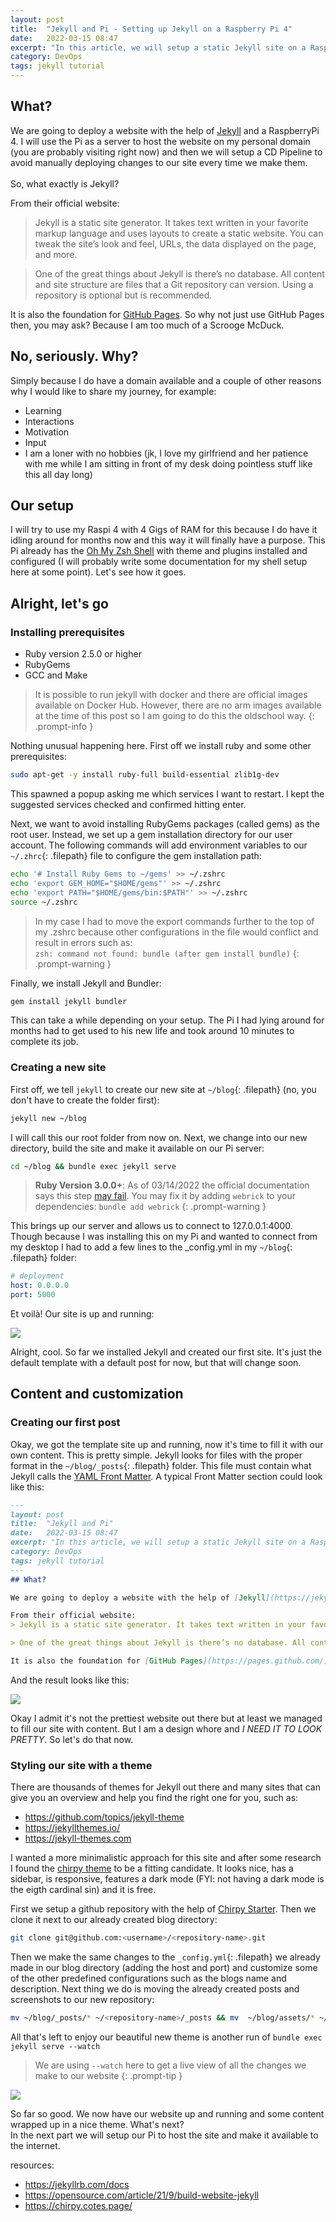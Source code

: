 ```yaml
---
layout: post
title:  "Jekyll and Pi - Setting up Jekyll on a Raspberry Pi 4"
date:   2022-03-15 08:47
excerpt: "In this article, we will setup a static Jekyll site on a RaspberryPi 4 and create a simple CD pipeline for it."
category: DevOps
tags: jekyll tutorial
---
```

## What?

We are going to deploy a website with the help of [Jekyll](https://jekyllrb.com/) and a RaspberryPi 4. I will use the Pi as a server to host the website on my personal domain (you are probably visiting right now) and then we will setup a CD Pipeline to avoid manually deploying changes to our site every time we make them.<br>
<br>
So, what exactly is Jekyll?<br>

From their official website: 
> Jekyll is a static site generator. It takes text written in your favorite markup language and uses layouts to create a static website. You can tweak the site’s look and feel, URLs, the data displayed on the page, and more.

> One of the great things about Jekyll is there’s no database. All content and site structure are files that a Git repository can version. Using a repository is optional but is recommended.

It is also the foundation for [GitHub Pages](https://pages.github.com/). So why not just use GitHub Pages then, you may ask? Because I am too much of a Scrooge McDuck.

## No, seriously. Why?

Simply because I do have a domain available and a couple of other reasons why I would like to share my journey, for example:

- Learning
- Interactions
- Motivation
- Input
- I am a loner with no hobbies (jk, I love my girlfriend and her patience with me while I am sitting in front of my desk doing pointless stuff like this all day long)

## Our setup

I will try to use my Raspi 4 with 4 Gigs of RAM for this because I do have it idling around for months now and this way it will finally have a purpose. This Pi already has the [Oh My Zsh Shell](https://ohmyz.sh/) with theme and plugins installed and configured (I will probably write some documentation for my shell setup here at some point). Let's see how it goes.

## Alright, let's go

### Installing prerequisites

- Ruby version 2.5.0 or higher
- RubyGems
- GCC and Make

> It is possible to run jekyll with docker and there are official images available on Docker Hub. However, there are no arm images available at the time of this post so I am going to do this the oldschool way.
{: .prompt-info }

Nothing unusual happening here. First off we install ruby and some other prerequisites:

```bash
sudo apt-get -y install ruby-full build-essential zlib1g-dev
```

This spawned a popup asking me which services I want to restart. I kept the suggested services checked and confirmed hitting enter.

Next, we want to avoid installing RubyGems packages (called gems) as the root user. Instead, we set up a gem installation directory for our user account. The following commands will add environment variables to our `~/.zhrc`{: .filepath} file to configure the gem installation path:

```bash
echo '# Install Ruby Gems to ~/gems' >> ~/.zshrc
echo 'export GEM_HOME="$HOME/gems"' >> ~/.zshrc
echo 'export PATH="$HOME/gems/bin:$PATH"' >> ~/.zshrc
source ~/.zshrc
```

> In my case I had to move the export commands further to the top of my .zshrc because other configurations in
> the file would conflict and result in errors such as:  
> `zsh: command not found: bundle (after gem install bundle)`
{: .prompt-warning }

Finally, we install Jekyll and Bundler:

```bash
gem install jekyll bundler
```

This can take a while depending on your setup. The Pi I had lying around for months had to get used to his new life and took around 10 minutes to complete its job.

### Creating a new site

First off, we tell `jekyll` to create our new site at `~/blog`{: .filepath} (no, you don't have to create the folder first):

```bash
jekyll new ~/blog
```

I will call this our root folder from now on.
Next, we change into our new directory, build the site and make it available on our Pi server:

```bash
cd ~/blog && bundle exec jekyll serve
```

> **Ruby Version 3.0.0+**: As of 03/14/2022 the official documentation says this step [may fail](https://github.com/github/pages-gem/issues/752). You may fix it by adding `webrick` to your dependencies: `bundle add webrick`
{: .prompt-warning }

This brings up our server and allows us to connect to 127.0.0.1:4000. Though because I was installing this on my Pi and wanted to connect from my desktop I had to add a few lines to the _config.yml in my `~/blog`{: .filepath} folder:

```yaml
# deployment
host: 0.0.0.0
port: 5000
```

Et voilà! Our site is up and running:

![](/assets/images/template.png)

Alright, cool. So far we installed Jekyll and created our first site. It's just the default template with a default post for now, but that will change soon.

## Content and customization

### Creating our first post

Okay, we got the template site up and running, now it's time to fill it with our own content. This is pretty simple.
Jekyll looks for files with the proper format in the `~/blog/_posts`{: .filepath} folder. This file must contain what Jekyll calls the [YAML Front Matter](https://jekyllrb.com/docs/step-by-step/03-front-matter/).
A typical Front Matter section could look like this:

```markdown
---
layout: post
title:  "Jekyll and Pi"
date:   2022-03-15 08:47
excerpt: "In this article, we will setup a static Jekyll site on a RaspberryPi 4 and create a simple CD pipeline for it."
category: DevOps
tags: jekyll tutorial
---
## What?

We are going to deploy a website with the help of [Jekyll](https://jekyllrb.com/) and a RaspberryPi 4. Afterwards we are going to setup a CD Pipeline to avoid manually deploying changes to our site every time we make them. So, what exactly is Jekyll?

From their official website: 
> Jekyll is a static site generator. It takes text written in your favorite markup language and uses layouts to create a static website. You can tweak the site’s look and feel, URLs, the data displayed on the page, and more.

> One of the great things about Jekyll is there’s no database. All content and site structure are files that a Git repository can version. Using a repository is optional but is recommended.

It is also the foundation for [GitHub Pages](https://pages.github.com/). So why not just use GitHub Pages then, you may ask? Because I am too much of a Scrooge McDuck.
```

And the result looks like this:

![](/assets/images/post-1.png)

Okay I admit it's not the prettiest website out there but at least we managed to fill our site with content. But I am a design whore and *I NEED IT TO LOOK PRETTY*. So let's do that now.

### Styling our site with a theme

There are thousands of themes for Jekyll out there and many sites that can give you an overview and help you find the right one for you, such as:

- https://github.com/topics/jekyll-theme
- https://jekyllthemes.io/
- https://jekyll-themes.com

I wanted a more minimalistic approach for this site and after some research I found the [chirpy theme](https://github.com/cotes2020/jekyll-theme-chirpy/) to be a fitting candidate. It looks nice, has a sidebar, is responsive, features a dark mode (FYI: not having a dark mode is the eigth cardinal sin) and it is free.

First we setup a github repository with the help of [Chirpy Starter](https://github.com/cotes2020/chirpy-starter/generate). Then we clone it next to our already created blog directory:

```bash
git clone git@github.com:<username>/<repository-name>.git
```

Then we make the same changes to the `_config.yml`{: .filepath} we already made in our blog directory (adding the host and port) and customize some of the other predefined configurations such as the blogs name and description. Next thing we do is moving the already created posts and screenshots to our new repository:

```bash
mv ~/blog/_posts/* ~/<repository-name>/_posts && mv  ~/blog/assets/* ~/<repository-name>/assets
```

All that's left to enjoy our beautiful new theme is another run of `bundle exec jekyll serve --watch` 
> We are using `--watch` here to get a live view of all the changes we make to our website
{: .prompt-tip }

![](/assets/images/chirpy-1.png)

So far so good. We now have our website up and running and some content wrapped up in a nice theme. What's next?<br>
In the next part we will setup our Pi to host the site and make it available to the internet.



resources: 
- https://jekyllrb.com/docs
- https://opensource.com/article/21/9/build-website-jekyll
- https://chirpy.cotes.page/
